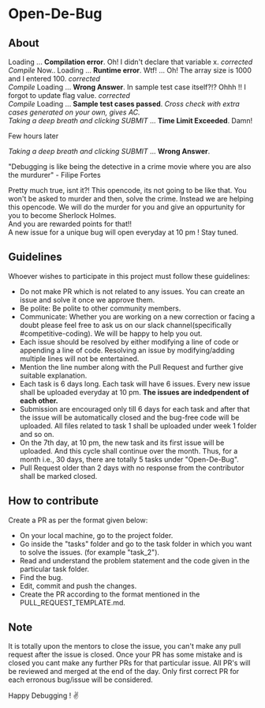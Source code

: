 # Open-De-Bug
## About
Loading ... <b>Compilation error</b>. Oh! I didn't declare that variable x. *corrected* </br>
*Compile* Now.. Loading ... <b>Runtime error</b>. Wtf! ... Oh! The array size is 1000 and I entered 100. *corrected* </br>
*Compile* Loading ... <b>Wrong Answer</b>. In sample test case itself?!? Ohhh !! I forgot to update flag value. *corrected* </br>
*Compile* Loading ... <b>Sample test cases passed</b>. *Cross check with extra cases generated on your own, gives AC.* </br>
*Taking a deep breath and clicking SUBMIT* ... <b>Time Limit Exceeded</b>. Damn!

Few hours later

*Taking a deep breath and clicking SUBMIT* ... <b>Wrong Answer</b>.

"Debugging is like being the detective in a crime movie where you are also the murdurer" - Filipe Fortes

Pretty much true, isnt it?! This opencode, its not going to be like that. You won't be asked to murder and then, solve the crime. Instead we are helping this opencode. We will do the murder for you and give an oppurtunity for you to become Sherlock Holmes.
</br>And you are rewarded points for that!!</br>
A new issue for a unique bug will open everyday at 10 pm ! Stay tuned.

## Guidelines
Whoever wishes to participate in this project must follow these guidelines:
<ul>

<li>Do not make PR which is not related to any issues. You can create an issue and solve it once we approve them.</li>
<li>Be polite: Be polite to other community members.</li>
<li>Communicate: Whether you are working on a new correction or facing a doubt please feel free to ask us on our slack channel(specifically #competitive-coding). We will be happy to help you out.</li>
<li>Each issue should be resolved by either modifying a line of code or appending a line of code. Resolving an issue by modifying/adding multiple lines will not be entertained.</li>
<li>Mention the line number along with the Pull Request and further give suitable explanation. </li>
<li> Each task is 6 days long. Each task will have 6 issues. Every new issue shall be uploaded everyday at 10 pm. <b>The issues are indedpendent of each other.</b></li>
<li>Submission are encouraged only till 6 days for each task and after that the issue will be automatically closed and the bug-free code will be uploaded. All files related to task 1 shall be uploaded under week 1 folder and so on. </li>
<li>On the 7th day, at 10 pm, the new task and its first issue will be uploaded. And this cycle shall continue over the month. Thus, for a month i.e., 30 days, there are totally 5 tasks under "Open-De-Bug". </li>
<li>Pull Request older than 2 days with no response from the contributor shall be marked closed.</li>
</ul>

## How to contribute
Create a PR as per the format given below:
<ul>
  <li>On your local machine, go to the project folder.</li>
  <li>Go inside the "tasks" folder and go to the task folder in which you want to solve the issues. (for example "task_2").</li>
  <li>Read and understand the problem statement and the code given in the particular task folder.</li>
  <li>Find the bug.</li>
  <li>Edit, commit and push the changes.</li>
  <li>Create the PR according to the format mentioned in the PULL_REQUEST_TEMPLATE.md.</li>
</ul>



## Note
It is totally upon the mentors to close the issue, you can't make any pull request after the issue is closed. Once your PR has some mistake and is closed you cant make any further PRs for that particular issue. All PR's will be reviewed and merged at the end of the day. Only first correct PR for each erronous bug/issue will be considered.

Happy Debugging ! :v:
